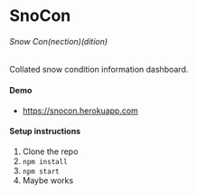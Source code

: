 SnoCon
======
###### Snow Con(nection)(dition)

Collated snow condition information dashboard.

#### Demo
- https://snocon.herokuapp.com


#### Setup instructions
1. Clone the repo
1. `npm install`
1. `npm start`
1. Maybe works
